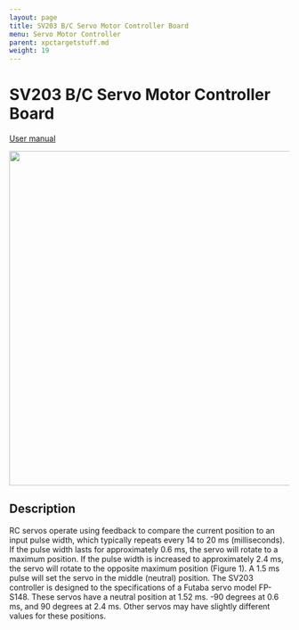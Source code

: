 ```yaml
---
layout: page
title: SV203 B/C Servo Motor Controller Board
menu: Servo Motor Controller
parent: xpctargetstuff.md
weight: 19
---
```

# SV203 B/C Servo Motor Controller Board

[User manual](https://globedrop.com/wiki/_media/products:sv203_v.1.20_webmanual.pdf)

<p align="center">
<img src="https://github.com/armlab-clemson/armlab_inventory/blob/gh-pages/images/SV203.JPG?raw=true" width="600px" >
</p>

## Description

RC servos operate using feedback to compare the current position to an input pulse width, which typically repeats every 14 to 20 ms (milliseconds). If the pulse width lasts for approximately 0.6 ms, the servo will rotate to a maximum position. If the pulse width is increased to approximately 2.4 ms, the servo will rotate to the opposite maximum position (Figure 1). A 1.5 ms pulse will set the servo in the middle (neutral) position.
The SV203 controller is designed to the specifications of a Futaba servo model FP-S148. These servos have a neutral position at 1.52 ms. -90 degrees at 0.6 ms, and 90 degrees at 2.4 ms. Other servos may have slightly different values for these positions.
